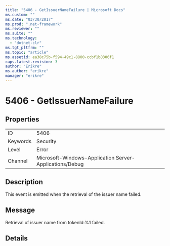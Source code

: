 ```yaml
---
title: "5406 - GetIssuerNameFailure | Microsoft Docs"
ms.custom: ""
ms.date: "03/30/2017"
ms.prod: ".net-framework"
ms.reviewer: ""
ms.suite: ""
ms.technology: 
  - "dotnet-clr"
ms.tgt_pltfrm: ""
ms.topic: "article"
ms.assetid: ea38c75b-f594-49c1-8800-ccbf1b8306f1
caps.latest.revision: 3
author: "Erikre"
ms.author: "erikre"
manager: "erikre"
---
```

# 5406 - GetIssuerNameFailure
## Properties  
  
|||  
|-|-|  
|ID|5406|  
|Keywords|Security|  
|Level|Error|  
|Channel|Microsoft-Windows-Application Server-Applications/Debug|  
  
## Description  
 This event is emitted when the retrieval of the issuer name failed.  
  
## Message  
 Retrieval of issuer name from tokenId:%1 failed.  
  
## Details